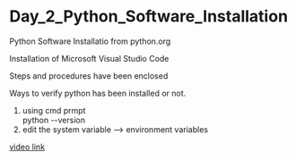 # Day_2_Python_Software_Installation

Python Software Installatio from python.org<br>

Installation of Microsoft Visual Studio Code<br>

Steps and procedures have been enclosed<br>

Ways to verify python has been installed or not.<br>

1) using cmd prmpt<br>
   python --version <br>
3) edit the system variable --> environment variables<br>

<a href='https://bit.ly/3y0Hr6u'>video link</a>
